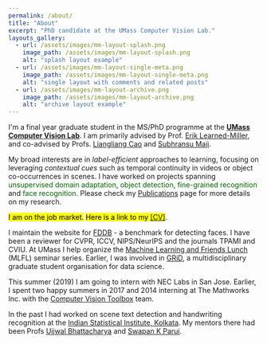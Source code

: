 ```yaml
---
permalink: /about/
title: "About"
excerpt: "PhD candidate at the UMass Computer Vision Lab."
layouts_gallery:
  - url: /assets/images/mm-layout-splash.png
    image_path: /assets/images/mm-layout-splash.png
    alt: "splash layout example"
  - url: /assets/images/mm-layout-single-meta.png
    image_path: /assets/images/mm-layout-single-meta.png
    alt: "single layout with comments and related posts"
  - url: /assets/images/mm-layout-archive.png
    image_path: /assets/images/mm-layout-archive.png
    alt: "archive layout example"
---
```


I'm a final year graduate student in the MS/PhD programme at the [**UMass Computer Vision Lab**](http://vis-www.cs.umass.edu/). I am primarily advised by Prof. [Erik Learned-Miller](http://people.cs.umass.edu/~elm/), and co-advised by Profs. [Liangliang Cao](http://llcao.net/) and [Subhransu Maji](http://people.cs.umass.edu/~smaji/).

My broad interests are in *label-efficient* approaches to learning, focusing on leveraging *contextual cues* such as temporal continuity in videos or object co-occurrences in scenes. I have worked on projects spanning <font color="DarkGreen">unsupervised domain adaptation</font>, <font color="DarkGreen">object detection</font>, <font color="DarkGreen">fine-grained recognition</font> and <font color="DarkGreen">face recognition</font>. Please check my [Publications](https://arunirc.github.io/publications/) page for more details on my research.

<mark>I am on the job market.</mark>
<mark>Here is a link to my <a href="https://arunirc.github.io/assets/cv_arunirc_2019.pdf">[CV]</a></mark>.

I maintain the website for [FDDB](http://vis-www.cs.umass.edu/fddb/) - a benchmark for detecting faces. I have been a reviewer for CVPR, ICCV, NIPS/NeurIPS and the journals TPAMI and CVIU. At UMass I help organize the [Machine Learning and Friends Lunch](https://people.cs.umass.edu/~mlfriend/pmwiki/pmwiki.php) (MLFL) seminar series. Earlier, I was involved in [GRiD](http://gridclub.io/), a multidisciplinary graduate student organisation for data science.

This summer (2019) I am going to intern with NEC Labs in San Jose. Earlier, I spent two happy summers in 2017 and 2014 interning at The Mathworks Inc. with the [Computer Vision Toolbox](https://www.mathworks.com/products/computer-vision.html) team.

In the past I had worked on scene text detection and handwriting recognition at the [Indian Statistical Institute, Kolkata](http://www.isical.ac.in/). My mentors there had been Profs [Ujjwal Bhattacharya](http://www.isical.ac.in/~ujjwal/) and [Swapan K Parui](http://www.isical.ac.in/~swapan/). 
